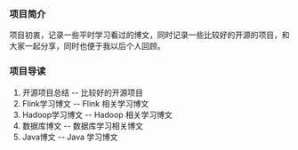### 项目简介
项目初衷，记录一些平时学习看过的博文，同时记录一些比较好的开源的项目，和大家一起分享，同时也便于我以后个人回顾。
### 项目导读
1. 开源项目总结 -- 比较好的开源项目
2. Flink学习博文 -- Flink 相关学习博文
3. Hadoop学习博文 -- Hadoop 相关学习博文
4. 数据库博文 -- 数据库学习相关博文
5. Java博文 -- Java 学习博文

